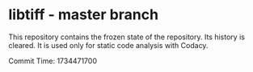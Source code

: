# libtiff - master branch

This repository contains the frozen state of the repository.
Its history is cleared. It is used only for static code
analysis with Codacy.

Commit Time: 1734471700